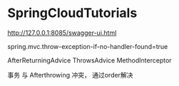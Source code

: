 # SpringCloudTutorials

http://127.0.0.1:8085/swagger-ui.html

spring.mvc.throw-exception-if-no-handler-found=true


AfterReturningAdvice 
ThrowsAdvice
MethodInterceptor

 事务 与 Afterthrowing 冲突， 通过order解决
